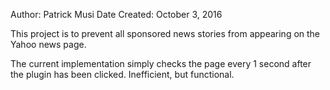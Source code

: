 Author: Patrick Musi
Date Created: October 3, 2016

This project is to prevent all sponsored news stories from appearing on the Yahoo news page.

The current implementation simply checks the page every 1 second after the plugin has been clicked.  Inefficient, but functional.
